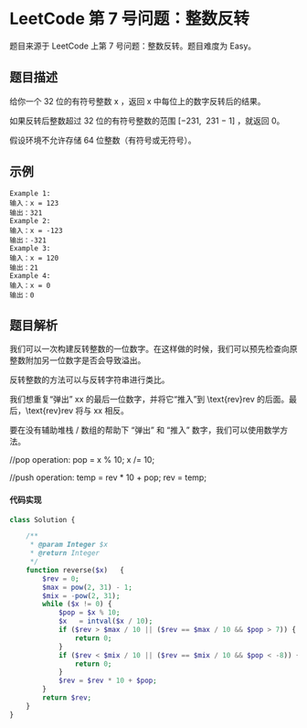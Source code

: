 # LeetCode 第 7 号问题：整数反转

题目来源于 LeetCode 上第 7 号问题：整数反转。题目难度为 Easy。


## 题目描述

给你一个 32 位的有符号整数 x ，返回 x 中每位上的数字反转后的结果。

如果反转后整数超过 32 位的有符号整数的范围 [−231,  231 − 1] ，就返回 0。

假设环境不允许存储 64 位整数（有符号或无符号）。

## 示例

```
Example 1:
输入：x = 123
输出：321
Example 2:
输入：x = -123
输出：-321
Example 3:
输入：x = 120
输出：21
Example 4:
输入：x = 0
输出：0

```

## 题目解析

我们可以一次构建反转整数的一位数字。在这样做的时候，我们可以预先检查向原整数附加另一位数字是否会导致溢出。

反转整数的方法可以与反转字符串进行类比。

我们想重复“弹出” xx 的最后一位数字，并将它“推入”到 \text{rev}rev 的后面。最后，\text{rev}rev 将与 xx 相反。

要在没有辅助堆栈 / 数组的帮助下 “弹出” 和 “推入” 数字，我们可以使用数学方法。

//pop operation:
pop = x % 10;
x /= 10;

//push operation:
temp = rev * 10 + pop;
rev = temp;

#### 代码实现

```php
class Solution {

    /**
     * @param Integer $x
     * @return Integer
     */
    function reverse($x)   {
        $rev = 0;
        $max = pow(2, 31) - 1;
        $mix = -pow(2, 31);
        while ($x != 0) {
            $pop = $x % 10;
            $x   = intval($x / 10);
            if ($rev > $max / 10 || ($rev == $max / 10 && $pop > 7)) {
                return 0;
            }
            if ($rev < $mix / 10 || ($rev == $mix / 10 && $pop < -8)) {
                return 0;
            }
            $rev = $rev * 10 + $pop;
        }
        return $rev;
    }
}
```